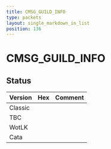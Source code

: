```yaml
---
title: CMSG_GUILD_INFO
type: packets
layout: single_markdown_in_list
position: 136
---
```


# CMSG_GUILD_INFO

## Status

Version | Hex | Comment
---------- | ---------- | ---------- 
Classic |  |  
TBC |  |  
WotLK |  |  
Cata |  |  
